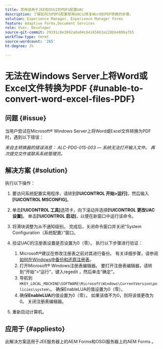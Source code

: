 ```yaml
---
title: 禁用适用于JEE和OSGI的PDFG配置UAC
description: 了解如何为PDFG配置禁用UAC以修复Word到PDF转换的步骤。
solution: Experience Manager, Experience Manager Forms
feature: Adaptive Forms,Document Services
role: User, Developer
source-git-commit: 29391c8e3042a8a04c64165663a228bb4886afb5
workflow-type: tm+mt
source-wordcount: '265'
ht-degree: 3%

---
```


# 无法在Windows Server上将Word或Excel文件转换为PDF {#unable-to-convert-word-excel-files-PDF}

## 问题 {#issue}

当用户尝试在Microsoft® Windows Server上将Word或Excel文件转换为PDF时，遇到以下错误：

*来自主转换器的错误消息：*
*ALC-PDG-015-003 — 系统无法打开输入文件。 再次提交文件或联系系统管理员。*


## 解决方案 {#solution}

执行以下操作：

1. 要访问系统配置实用程序，请转到&#x200B;**[!UICONTROL 开始>运行]**，然后输入&#x200B;**[!UICONTROL MSCONFIG]**。
1. 单击&#x200B;**[!UICONTROL 工具]**&#x200B;选项卡，向下滚动并选择&#x200B;**[!UICONTROL 更改UAC设置]**。 单击&#x200B;**[!UICONTROL 启动]**，以便在新窗口中运行该命令。
1. 将滑块调整为从不通知级别。 完成后，关闭命令窗口并关闭“System Configuration（系统配置）”窗口。
1. 验证UAC的注册表设置是否设置为0（零）。 执行以下步骤进行验证：

   1. Microsoft®建议在修改注册表之前对其进行备份。 有关详细步骤，请参阅[如何在Windows中备份和还原注册表](https://support.microsoft.com/en-us/help/322756)。
   1. 打开Microsoft® Windows注册表编辑器。 要打开注册表编辑器，请转到“开始”>“运行”，键入regedit ，然后单击“确定”。
   1. 导航到`HKEY_LOCAL_MACHINE\SOFTWARE\Microsoft\Windows\CurrentVersion\policies\system\`。 确保EnableLUA的值设置为0（零）。
   1. 确保&#x200B;**EnableLUA**&#x200B;的值设置为0（零）。 如果该值不为0，则将该值更改为0。 关闭注册表编辑器。

1. 重新启动计算机。

## 应用于 {#appliesto}

此解决方案适用于JEE服务器上的AEM Forms和OSGi服务器上的AEM Forms 。

